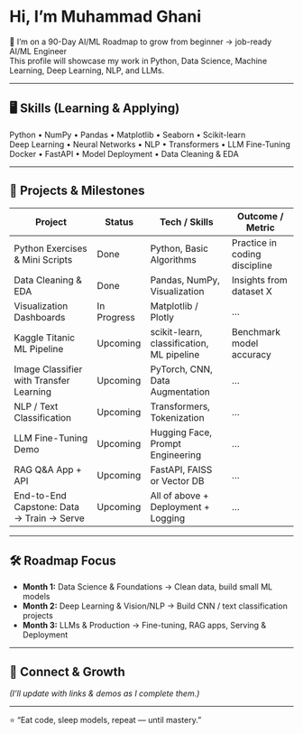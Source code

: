 # Hi, I’m Muhammad Ghani

🚀 I’m on a 90-Day AI/ML Roadmap to grow from beginner → job-ready AI/ML Engineer  
This profile will showcase my work in Python, Data Science, Machine Learning, Deep Learning, NLP, and LLMs.

---

## 🖥 Skills (Learning & Applying)
Python • NumPy • Pandas • Matplotlib • Seaborn • Scikit-learn  
Deep Learning • Neural Networks • NLP • Transformers • LLM Fine-Tuning  
Docker • FastAPI • Model Deployment • Data Cleaning & EDA  

---

## 📂 Projects & Milestones

| Project | Status | Tech / Skills | Outcome / Metric |
|---------|--------|----------------|-------------------|
| Python Exercises & Mini Scripts | Done | Python, Basic Algorithms | Practice in coding discipline |
| Data Cleaning & EDA | Done | Pandas, NumPy, Visualization | Insights from dataset X |
| Visualization Dashboards | In Progress | Matplotlib / Plotly | … |
| Kaggle Titanic ML Pipeline | Upcoming | scikit-learn, classification, ML pipeline | Benchmark model accuracy |
| Image Classifier with Transfer Learning | Upcoming | PyTorch, CNN, Data Augmentation | … |
| NLP / Text Classification | Upcoming | Transformers, Tokenization | … |
| LLM Fine-Tuning Demo | Upcoming | Hugging Face, Prompt Engineering | … |
| RAG Q&A App + API | Upcoming | FastAPI, FAISS or Vector DB | … |
| End-to-End Capstone: Data → Train → Serve | Upcoming | All of above + Deployment + Logging | … |

---

## 🛠 Roadmap Focus

- **Month 1:** Data Science & Foundations → Clean data, build small ML models  
- **Month 2:** Deep Learning & Vision/NLP → Build CNN / text classification projects  
- **Month 3:** LLMs & Production → Fine-tuning, RAG apps, Serving & Deployment

---

## 🤝 Connect & Growth

*(I’ll update with links & demos as I complete them.)*  

---

⭐ “Eat code, sleep models, repeat — until mastery.”
